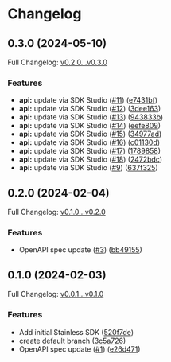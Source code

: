 # Changelog

## 0.3.0 (2024-05-10)

Full Changelog: [v0.2.0...v0.3.0](https://github.com/braintrustdata/braintrust-java/compare/v0.2.0...v0.3.0)

### Features

* **api:** update via SDK Studio ([#11](https://github.com/braintrustdata/braintrust-java/issues/11)) ([e7431bf](https://github.com/braintrustdata/braintrust-java/commit/e7431bfb36d8e9bbd967f893648c7b4013468a0f))
* **api:** update via SDK Studio ([#12](https://github.com/braintrustdata/braintrust-java/issues/12)) ([3dee163](https://github.com/braintrustdata/braintrust-java/commit/3dee1631b3b40ccdfc4727f157d661f7f86e854c))
* **api:** update via SDK Studio ([#13](https://github.com/braintrustdata/braintrust-java/issues/13)) ([943833b](https://github.com/braintrustdata/braintrust-java/commit/943833b1f7d71ad9abad66ed6a9d99f589a3c88a))
* **api:** update via SDK Studio ([#14](https://github.com/braintrustdata/braintrust-java/issues/14)) ([eefe809](https://github.com/braintrustdata/braintrust-java/commit/eefe809f17c80c40c1c2dc92fec19bf0dd84ccdf))
* **api:** update via SDK Studio ([#15](https://github.com/braintrustdata/braintrust-java/issues/15)) ([34977ad](https://github.com/braintrustdata/braintrust-java/commit/34977add39d13c775360149efd2345717f414447))
* **api:** update via SDK Studio ([#16](https://github.com/braintrustdata/braintrust-java/issues/16)) ([c01130d](https://github.com/braintrustdata/braintrust-java/commit/c01130dad248533e0b22a60684d6d3d7b89aed1d))
* **api:** update via SDK Studio ([#17](https://github.com/braintrustdata/braintrust-java/issues/17)) ([1789858](https://github.com/braintrustdata/braintrust-java/commit/17898586f47d312746d8bed4415c866b71124845))
* **api:** update via SDK Studio ([#18](https://github.com/braintrustdata/braintrust-java/issues/18)) ([2472bdc](https://github.com/braintrustdata/braintrust-java/commit/2472bdc0b50ee16530887ffd8de34f7fca8f23d7))
* **api:** update via SDK Studio ([#9](https://github.com/braintrustdata/braintrust-java/issues/9)) ([637f325](https://github.com/braintrustdata/braintrust-java/commit/637f3253e6e236eacceb6a99d07180822cf01235))

## 0.2.0 (2024-02-04)

Full Changelog: [v0.1.0...v0.2.0](https://github.com/braintrustdata/braintrust-java/compare/v0.1.0...v0.2.0)

### Features

* OpenAPI spec update ([#3](https://github.com/braintrustdata/braintrust-java/issues/3)) ([bb49155](https://github.com/braintrustdata/braintrust-java/commit/bb49155cd813dcabc7cf96217e10e7e875eae12b))

## 0.1.0 (2024-02-03)

Full Changelog: [v0.0.1...v0.1.0](https://github.com/braintrustdata/braintrust-java/compare/v0.0.1...v0.1.0)

### Features

* Add initial Stainless SDK ([520f7de](https://github.com/braintrustdata/braintrust-java/commit/520f7de5a7a6cf46aba5d0ab537b783dc7594a4b))
* create default branch ([3c5a726](https://github.com/braintrustdata/braintrust-java/commit/3c5a726a0c9b8801d44955b94d3e4b4f565b684b))
* OpenAPI spec update ([#1](https://github.com/braintrustdata/braintrust-java/issues/1)) ([e26d471](https://github.com/braintrustdata/braintrust-java/commit/e26d4714aba88e9b88c326ccebcffcf57a58ad28))
